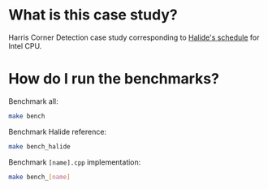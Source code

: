 # What is this case study?

Harris Corner Detection case study corresponding to [Halide's schedule](https://github.com/halide/Halide/blob/0782d80b4907f94b4bc2b0df806306952ad39111/apps/harris/) for Intel CPU.

# How do I run the benchmarks?

Benchmark all:
```sh
make bench
```

Benchmark Halide reference:
```sh
make bench_halide
```

Benchmark `[name].cpp` implementation:
```sh
make bench_[name]
```